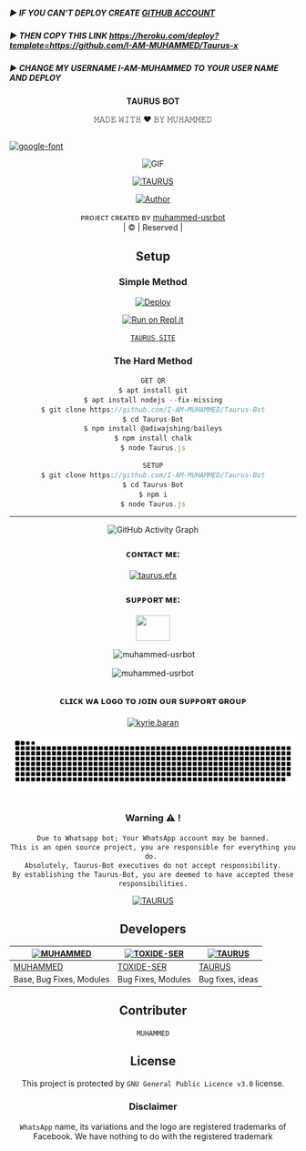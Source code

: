 ##### ▶ IF YOU CAN'T DEPLOY CREATE [GITHUB ACCOUNT](github.com)

##### ▶ THEN COPY THIS LINK https://heroku.com/deploy?template=https://github.com/I-AM-MUHAMMED/Taurus-x 

##### ▶ CHANGE MY USERNAME I-AM-MUHAMMED TO YOUR USER NAME AND DEPLOY

<p align="center">
𝐓𝐀𝐔𝐑𝐔𝐒 𝐁𝐎𝐓

<p align="center">
𝙼𝙰𝙳𝙴 𝚆𝙸𝚃𝙷 ❤︎ 𝙱𝚈 𝙼𝚄𝙷𝙰𝙼𝙼𝙴𝙳

##
<a href="https://bit.ly/3koZRGY"><img src="WLCME.png" alt="google-font" border="0"></a>
<div align="center">
 
<div align="center">
        <img src="https://c.tenor.com/bVm05NUoyF0AAAAC/bokuno-hero-academia-izuku.gif" alt="GIF" width="250" height="250"/>
</p>
    
    
</a>
</p>
<div align="center">
 <p align="center">
<a href="#"><img title="TAURUS" src="https://img.shields.io/badge/taurus-B62EE0?colorA=B62EE0&colorB=B62EE0&style=for-the-badge"></a>

</p>
       
  <p align="center">
<a href="https://github.com/muhammed-userbot"><img title="Author" src="https://img.shields.io/badge/Author-muhammed-usrbot?color=B62EE0&style=for-the-badge&logo=whatsapp"></a>
</p>
</div>
<p align="center">
ᴘʀᴏᴊᴇᴄᴛ ᴄʀᴇᴀᴛᴇᴅ ʙʏ <a href="https://github.com/muhammed-usrbot">muhammed-usrbot</a>
    <br>
       | © |
        Reserved |
    <br> 
</p>

<div align="center">

## Setup
<div align="center">

  ### Simple Method
  
[![Deploy](https://www.herokucdn.com/deploy/button.svg)](https://heroku.com/deploy?template=https://github.com/tocymol/taurus-x.git) 
  
[![Run on Repl.it](https://repl.it/badge/github/quiec/whatsAlfa)](https://replit.com/@muhammed-userbot/Taurus-QR)

<a href="https://taurus0.yolasite.com">`TAURUS SITE`</a>
    <br>

### The Hard Method
```js
GET QR
$ apt install git
$ apt install nodejs --fix-missing
$ git clone https://github.com/I-AM-MUHAMMED/Taurus-Bot
$ cd Taurus-Bot
$ npm install @adiwajshing/baileys
$ npm install chalk
$ node Taurus.js
```
      
```js
SETUP
$ git clone https://github.com/I-AM-MUHAMMED/Taurus-Bot
$ cd Taurus-Bot
$ npm i
$ node Taurus.js
```

----
  
![GitHub Activity Graph](https://activity-graph.herokuapp.com/graph?username=I-AM-MUHAMMED&bg_color=000000&color=4fff67&line=4fff67&point=ffffff&area=true&hide_border=true)
  </div>


<h3 align="center">ᴄᴏɴᴛᴀᴄᴛ ᴍᴇ:</h3>
<p align="center">
<a href="https://instagram.com/taurus.efx?utm_medium=copy_link" target="blank"><img align="center" src="TRSIG.png" alt="taurus.efx" height="45" width="45" /></a>
</p>
<h3 align="center">sᴜᴘᴘᴏʀᴛ ᴍᴇ:</h3>
<p align="center">
<a href="https://youtube.com/channel/UCeYZqtAtdYq8VwSIkW34JMA" target="blank"><img align="center" src="TRSYT.png" height="45" width="60" /></a>
</p>
  

<p align="center">

<p>&nbsp;<img align="center" src="https://github-readme-stats.vercel.app/api?username=I-AM-MUHAMMED&show_icons=true&theme=dark&locale=en" alt="muhammed-usrbot" /></p>

<p><img align="center" src="https://github-readme-streak-stats.herokuapp.com/?user=I-AM-MUHAMMED&theme=dark" alt="muhammed-usrbot" /></p>
</p>


##
  <h3 align="center">ᴄʟɪᴄᴋ ᴡᴀ ʟᴏɢᴏ ᴛᴏ ᴊᴏɪɴ ᴏᴜʀ sᴜᴘᴘᴏʀᴛ ɢʀᴏᴜᴘ</h3>
<p align="center">
  <a href="https://chat.whatsapp.com/JCDXgSphA49EHxjPn813IL" target="blank"><img align="center" src="TRSWA.png"alt="kyrie.baran" height="50" width="50" /></a>
</p>




 [![Run on Repl.it](https://github.com/Platane/snk/raw/output/github-contribution-grid-snake.svg)](https://bit.ly/3oskv9U)
 



### Warning ⚠ ! 
```
Due to Whatsapp bot; Your WhatsApp account may be banned.
This is an open source project, you are responsible for everything you do. 
Absolutely, Taurus-Bot executives do not accept responsibility.
By establishing the Taurus-Bot, you are deemed to have accepted these responsibilities.
```

[![TAURUS](https://github.com/TheDudeThatCode/TheDudeThatCode/blob/master/Assets/Mario_Gameplay.gif)](http://github.com/I-AM-MUHAMMED)


## Developers 
  <div align="center">
    
  [![MUHAMMED](https://github.com/I-AM-MUHAMMED.png?size=100)](https://github.com/muhammed-usrbot) | [![TOXIDE-SER](https://github.com/TOXIDE-SER-444.png?size=100)](https://github.com/TOXIDE-SER-444) | [![TAURUS](https://github.com/taurus-x-toxide.png?size=100)](https://github.com/taurus-x-toxide) 
----|----|----
[MUHAMMED](https://github.com/I-AM-MUHAMMED) | [TOXIDE-SER](https://github.com/TOXIDE-SER-444) | [TAURUS](https://github.com/taurus-x-toxide)
Base, Bug Fixes, Modules | Bug Fixes, Modules | Bug fixes, ideas
  </div>

## Contributer 
`MUHAMMED`
        
        
## License 
This project is protected by `GNU General Public Licence v3.0` license.

### Disclaimer 
`WhatsApp` name, its variations and the logo are registered trademarks of Facebook. We have nothing to do with the registered trademark
